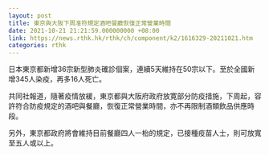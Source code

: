 ```yaml
---
layout: post
title: 東京與大阪下周准符規定酒吧餐廳恢復正常營業時間
date: 2021-10-21 21:21:59.000000000 +08:00
link: https://news.rthk.hk/rthk/ch/component/k2/1616329-20211021.htm
categories: rthk
---
```


日本東京都新增36宗新型肺炎確診個案，連續5天維持在50宗以下。至於全國新增345人染疫，再多16人死亡。

共同社報道，隨著疫情放緩，東京都與大阪府政府放寛部分防疫措施，下周起，容許符合防疫規定的酒吧與餐廳，恢復正常營業時間，亦不再限制酒類飲品供應時段。

另外，東京都政府將會維持目前餐廳四人一枱的規定，已接種疫苗人士，則可放寬至五人或以上。
